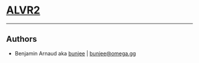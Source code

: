 # [ALVR2](http://omega.gg/ALVR2)
---

## Authors

- Benjamin Arnaud aka [bunjee](http://bunjee.me) | <bunjee@omega.gg>
